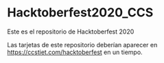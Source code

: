 # Hacktoberfest2020_CCS
Este es el repositorio de Hacktoberfest 2020

Las tarjetas de este repositorio deberían aparecer en https://ccstiet.com/hacktoberfest en un tiempo.